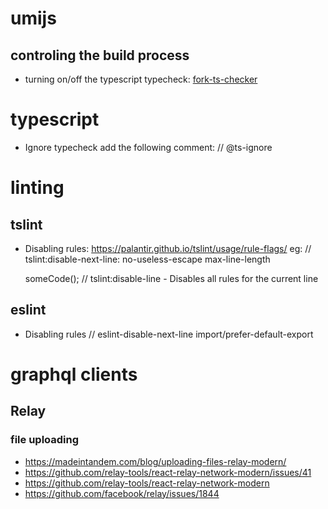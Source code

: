
# umijs

## controling the build process

+ turning on/off the typescript  typecheck: [fork-ts-checker](https://umijs.org/guide/env-variables.html#fork-ts-checker)

# typescript

+ Ignore typecheck
  add the following comment: // @ts-ignore

# linting

## tslint

+ Disabling rules:
    https://palantir.github.io/tslint/usage/rule-flags/
    eg: // tslint:disable-next-line: no-useless-escape max-line-length

    someCode();  // tslint:disable-line - Disables all rules for the current line


## eslint

+ Disabling rules
    // eslint-disable-next-line import/prefer-default-export


# graphql clients

## Relay

### file uploading

+ https://madeintandem.com/blog/uploading-files-relay-modern/
+ https://github.com/relay-tools/react-relay-network-modern/issues/41
+ https://github.com/relay-tools/react-relay-network-modern
+ https://github.com/facebook/relay/issues/1844
